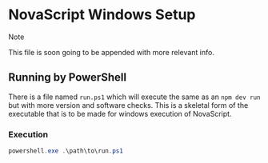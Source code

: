 # NovaScript Windows Setup

> [!NOTE]
> This file is soon going to be appended with more relevant info.

## Running by PowerShell

There is a file named `run.ps1` which will execute the same as an `npm dev run` but with
more version and software checks. This is a skeletal form of the executable that is to be
made for windows execution of NovaScript.

### Execution

```powershell
powershell.exe .\path\to\run.ps1
```

